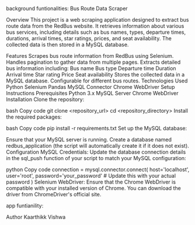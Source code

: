 background funtionalities:
Bus Route Data Scraper

Overview
This project is a web scraping application designed to extract bus route data from the RedBus website. It retrieves information about various bus services, including details such as bus names, types, departure times, durations, arrival times, star ratings, prices, and seat availability. The collected data is then stored in a MySQL database.

Features
Scrapes bus route information from RedBus using Selenium.
Handles pagination to gather data from multiple pages.
Extracts detailed bus information including:
Bus name
Bus type
Departure time
Duration
Arrival time
Star rating
Price
Seat availability
Stores the collected data in a MySQL database.
Configurable for different bus routes.
Technologies Used
Python
Selenium
Pandas
MySQL Connector
Chrome WebDriver
Setup Instructions
Prerequisites
Python 3.x
MySQL Server
Chrome WebDriver
Installation
Clone the repository:

bash
Copy code
git clone <repository_url>
cd <repository_directory>
Install the required packages:

bash
Copy code
pip install -r requirements.txt
Set up the MySQL database:

Ensure that your MySQL server is running.
Create a database named redbus_application (the script will automatically create it if it does not exist).
Configuration
MySQL Credentials: Update the database connection details in the sql_push function of your script to match your MySQL configuration:

python
Copy code
connection = mysql.connector.connect(
    host='localhost',
    user='root',
    password='your_password'  # Update this with your actual password
)
Selenium WebDriver: Ensure that the Chrome WebDriver is compatible with your installed version of Chrome. You can download the driver from ChromeDriver's official site.

app funtianility:


Author
Kaarthikk Vishwa
